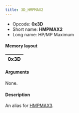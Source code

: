 ```yaml
---
title: 3D_HMPMAX2
---
```


- Opcode: **0x3D**
- Short name: **HMPMAX2**
- Long name: HP/MP Maximum

#### Memory layout

| 0x3D |
|------|

#### Arguments

None.

#### Description

An alias for [HMPMAX3](3F_HMPMAX3.md).
